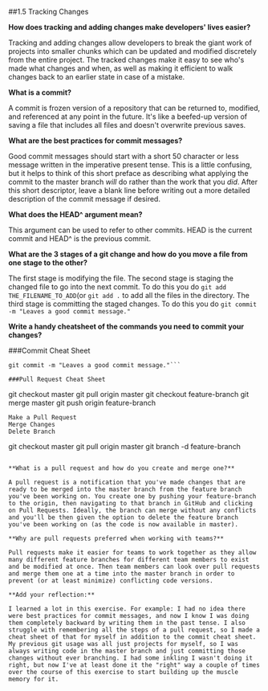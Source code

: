 ##1.5 Tracking Changes

**How does tracking and adding changes make developers' lives easier?**

Tracking and adding changes allow developers to break the giant work of projects into smaller chunks which can be updated and modified discretely from the entire project. The tracked changes make it easy to see who's made what changes and when, as well as making it efficient to walk changes back to an earlier state in case of a mistake.

**What is a commit?**

A commit is frozen version of a repository that can be returned to, modified, and referenced at any point in the future. It's like a beefed-up version of saving a file that includes all files and doesn't overwrite previous saves. 

**What are the best practices for commit messages?**

Good commit messages should start with a short 50 character or less message written in the imperative present tense. This is a little confusing, but it helps to think of this short preface as describing what applying the commit to the master branch *will* do rather than the work that you *did*. After this short descriptor, leave a blank line before writing out a more detailed description of the commit message if desired.

**What does the HEAD^ argument mean?**

This argument can be used to refer to other commits. HEAD is the current commit and HEAD^ is the previous commit.

**What are the 3 stages of a git change and how do you move a file from one stage to the other?**

The first stage is modifying the file. The second stage is staging the changed file to go into the next commit. To do this you do `git add THE_FILENAME_TO_ADD`(or `git add .` to add all the files in the directory. The third stage is committing the staged changes. To do this you do `git commit -m "Leaves a good commit message."`

**Write a handy cheatsheet of the commands you need to commit your changes?**

###Commit Cheat Sheet

```git add THE_FILENAME_TO_ADD
git commit -m "Leaves a good commit message."```

###Pull Request Cheat Sheet

```
git checkout master
git pull origin master
git checkout feature-branch
git merge master
git push origin feature-branch
```
Make a Pull Request
Merge Changes
Delete Branch
```
git checkout master
git pull origin master
git branch -d feature-branch
```

**What is a pull request and how do you create and merge one?**

A pull request is a notification that you've made changes that are ready to be merged into the master branch from the feature branch you've been working on. You create one by pushing your feature-branch to the origin, then navigating to that branch in GitHub and clicking on Pull Requests. Ideally, the branch can merge without any conflicts and you'll be then given the option to delete the feature branch you've been working on (as the code is now available in master).

**Why are pull requests preferred when working with teams?**

Pull requests make it easier for teams to work together as they allow many different feature branches for different team members to exist and be modified at once. Then team members can look over pull requests and merge them one at a time into the master branch in order to prevent (or at least minimize) conflicting code versions. 

**Add your reflection:**

I learned a lot in this exercise. For example: I had no idea there were best practices for commit messages, and now I know I was doing them completely backward by writing them in the past tense. I also struggle with remembering all the steps of a pull request, so I made a cheat sheet of that for myself in addition to the commit cheat sheet. My previous git usage was all just projects for myself, so I was always writing code in the master branch and just committing those changes without ever branching. I had some inkling I wasn't doing it right, but now I've at least done it the "right" way a couple of times over the course of this exercise to start building up the muscle memory for it.
